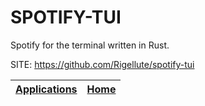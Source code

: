 # SPOTIFY-TUI

 Spotify for the terminal written in Rust.

 SITE: https://github.com/Rigellute/spotify-tui

 | [Applications](https://portable-linux-apps.github.io/apps.html) | [Home](https://portable-linux-apps.github.io)
 | --- | --- |
